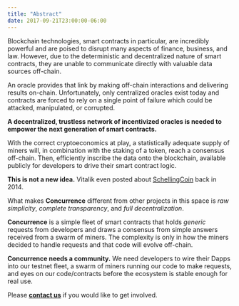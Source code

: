 ```yaml
---
title: "Abstract"
date: 2017-09-21T23:00:00-06:00
---
```

Blockchain technologies, smart contracts in particular, are incredibly powerful and are poised to disrupt many aspects of finance, business, and law. However, due to the deterministic and decentralized nature of smart contracts, they are unable to communicate directly with valuable data sources off-chain.

An oracle provides that link by making off-chain interactions and delivering results on-chain. Unfortunately, only centralized oracles exist today and contracts are forced to rely on a single point of failure which could be attacked, manipulated, or corrupted.

**A decentralized, trustless network of incentivized oracles is needed to empower the next generation of smart contracts.**

With the correct cryptoeconomics at play, a statistically adequate supply of miners will, in combination with the staking of a token, reach a consensus off-chain. Then, efficiently inscribe the data onto the blockchain, available publicly for developers to drive their smart contract logic.

**This is not a new idea.** Vitalik even posted about <a target='_blank' href='https://blog.ethereum.org/2014/03/28/schellingcoin-a-minimal-trust-universal-data-feed/'>SchellingCoin</a> back in 2014.

What makes **Concurrence** different from other projects in this space is *raw simplicity*, *complete transparency*, and *full decentralization*.

**Concurrence** is a simple fleet of smart contracts that holds *generic* requests from developers and draws a consensus from simple answers received from a swarm of miners. The complexity is only in how the miners decided to handle requests and that code will evolve off-chain.

**Concurrence needs a community.** We need developers to wire their Dapps into our testnet fleet, a swarm of miners running our code to make requests, and eyes on our code/contracts before the ecosystem is stable enough for real use.

Please [**contact us**](/contact) if you would like to get involved.
